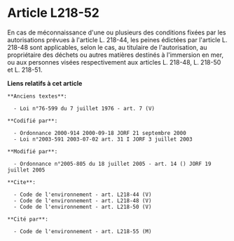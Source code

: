 # Article L218-52

En cas de méconnaissance d'une ou plusieurs des conditions fixées par les autorisations prévues à l'article L. 218-44, les
peines édictées par l'article L. 218-48 sont applicables, selon le cas, au titulaire de l'autorisation, au propriétaire des
déchets ou autres matières destinés à l'immersion en mer, ou aux personnes visées respectivement aux articles L. 218-48, L.
218-50 et L. 218-51.

**Liens relatifs à cet article**

	**Anciens textes**:

	  - Loi n°76-599 du 7 juillet 1976 - art. 7 (V)

	**Codifié par**:

	  - Ordonnance 2000-914 2000-09-18 JORF 21 septembre 2000
	  - Loi n°2003-591 2003-07-02 art. 31 I JORF 3 juillet 2003

	**Modifié par**:

	  - Ordonnance n°2005-805 du 18 juillet 2005 - art. 14 () JORF 19 juillet 2005

	**Cite**:

	  - Code de l'environnement - art. L218-44 (V)
	  - Code de l'environnement - art. L218-48 (V)
	  - Code de l'environnement - art. L218-50 (V)

	**Cité par**:

	  - Code de l'environnement - art. L218-55 (M)
